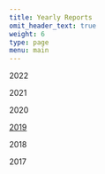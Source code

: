 ```yaml
---
title: Yearly Reports
omit_header_text: true
weight: 6
type: page
menu: main
---
```


2022

2021

2020

[2019](/animalpolice/files/2019.pdf)

2018

2017
